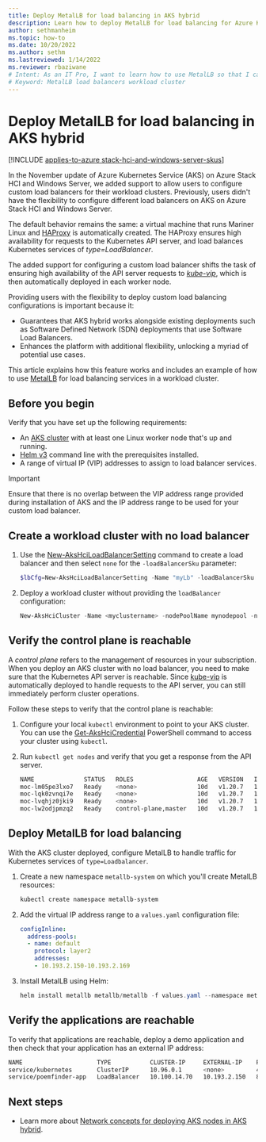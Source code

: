```yaml
---
title: Deploy MetalLB for load balancing in AKS hybrid
description: Learn how to deploy MetalLB for load balancing for Azure Kubernetes Service in AKS hybrid.
author: sethmanheim
ms.topic: how-to
ms.date: 10/20/2022
ms.author: sethm 
ms.lastreviewed: 1/14/2022
ms.reviewer: rbaziwane
# Intent: As an IT Pro, I want to learn how to use MetalLB so that I can configure custom load balancers for my workload clusters.
# Keyword: MetalLB load balancers workload cluster
---
```


# Deploy MetalLB for load balancing in AKS hybrid

[!INCLUDE [applies-to-azure stack-hci-and-windows-server-skus](includes/aks-hci-applies-to-skus/aks-hybrid-applies-to-azure-stack-hci-windows-server-sku.md)]

<!--REWORK NEEDED.-->

In the November update of Azure Kubernetes Service (AKS) on Azure Stack HCI and Windows Server, we added support to allow users to configure custom load balancers for their workload clusters. Previously, users didn't have the flexibility to configure different load balancers on AKS on Azure Stack HCI and Windows Server.<!--1) Reference to Nov 2021 release? Can't retroactively rebrand that release to "AKS hybrid," I assume. Wondering if news of the introduction of the feature is no longer timely and could go. Then rework the lead - along these lines: "In AKS hybrid, you can configure custom load balancers for your workload clusters. This article explains how this feature works and includes an example of how to use [MetalLB](https://metallb.org/) for load balancing services in a workload cluster." 2) Follow with standard AKS hybrid description: "Azure Kubernetes Service hybrid deployment options ("AKS hybrid") offer a fully supported container platform that can run cloud-native applications on the [Kubernetes container orchestration platform](https://kubernetes.io/). The architecture supports running virtualized Windows and Linux workloads" - in a separate paragraph. 3) Break out an "Overview" section for the feature explanation. Additional juggling would be needed.-->

The default behavior remains the same: a virtual machine that runs Mariner Linux and [HAProxy](http://www.haproxy.org/) is automatically created. The HAProxy ensures high availability for requests to the Kubernetes API server, and load balances Kubernetes services of *type=LoadBalancer*.

The added support for configuring a custom load balancer shifts the task of ensuring high availability of the API server requests to [*kube-vip*](https://kube-vip.io/), which is then automatically deployed in each worker node. 

Providing users with the flexibility to deploy custom load balancing configurations is important because it:<!--List reads like Marketing. Tone it down, or remove it?-->

- Guarantees that AKS hybrid works alongside existing deployments such as Software Defined Network (SDN) deployments that use Software Load Balancers.
- Enhances the platform with additional flexibility, unlocking a myriad of potential use cases.

This article explains how this feature works and includes an example of how to use [MetalLB](https://metallb.org/) for load balancing services in a workload cluster.

## Before you begin

Verify that you have set up the following requirements:

- An [AKS cluster](setup.md) with at least one Linux worker node that's up and running.
- [Helm v3](https://helm.sh/docs/intro/install/) command line with the prerequisites installed.
- A range of virtual IP (VIP) addresses to assign to load balancer services.

> [!IMPORTANT]
> Ensure that there is no overlap between the VIP address range provided during installation of AKS and the IP address range to be used for your custom load balancer.

## Create a workload cluster with no load balancer

1. Use the [New-AksHciLoadBalancerSetting](./reference/ps/new-akshciloadbalancersetting.md) command to create a load balancer and then select `none` for the `-loadBalancerSku` parameter: 

   ```powershell
   $lbCfg=New-AksHciLoadBalancerSetting -Name "myLb" -loadBalancerSku "none" 
   ```

2. Deploy a workload cluster without providing the `loadBalancer` configuration: 

   ```powershell
   New-AksHciCluster -Name <myclustername> -nodePoolName mynodepool -nodeCount 2 -OSType linux -nodeVmSize Standard_A4_v2 -loadBalancerSettings $lbCfg 
   ```

## Verify the control plane is reachable

A *control plane* refers to the management of resources in your subscription. When you deploy an AKS cluster with no load balancer, you need to make sure that the Kubernetes API server is reachable. Since [kube-vip](https://kube-vip.io/) is automatically deployed to handle requests to the API server, you can still immediately perform cluster operations. 

Follow these steps to verify that the control plane is reachable: 

1. Configure your local `kubectl` environment to point to your AKS cluster. You can use the [Get-AksHciCredential](./reference/ps/get-akshcicredential.md) PowerShell command to access your cluster using `kubectl`.

2. Run `kubectl get nodes` and verify that you get a response from the API server.

   ```bash
   NAME              STATUS   ROLES                  AGE   VERSION   INTERNAL-IP    EXTERNAL-IP   OS-IMAGE            KERNEL-VERSION    CONTAINER-RUNTIME
   moc-lm05pe3lxo7   Ready    <none>                 10d   v1.20.7   10.193.2.137   <none>        CBL-Mariner/Linux   5.10.74.1-1.cm1   containerd://1.4.4
   moc-lqk0zvnqi7e   Ready    <none>                 10d   v1.20.7   10.193.2.138   <none>        CBL-Mariner/Linux   5.10.74.1-1.cm1   containerd://1.4.4
   moc-lvqhjz0jki9   Ready    <none>                 10d   v1.20.7   10.193.2.139   <none>        CBL-Mariner/Linux   5.10.74.1-1.cm1   containerd://1.4.4
   moc-lw2odjpmzq2   Ready    control-plane,master   10d   v1.20.7   10.193.2.135   <none>        CBL-Mariner/Linux   5.10.74.1-1.cm1   containerd://1.4.4
   ```

## Deploy MetalLB for load balancing

With the AKS cluster deployed, configure MetalLB to handle traffic for Kubernetes services of `type=Loadbalancer`.

1. Create a new namespace `metallb-system` on which you'll create MetalLB resources:

   ```powershell
   kubectl create namespace metallb-system
   ```

2. Add the virtual IP address range to a `values.yaml` configuration file:

   ```yaml
   configInline:
     address-pools:
     - name: default
       protocol: layer2
       addresses:
       - 10.193.2.150-10.193.2.169
   ```

3. Install MetalLB using Helm:

   ```powershell
   helm install metallb metallb/metallb -f values.yaml --namespace metallb-system
   ```

## Verify the applications are reachable

To verify that applications are reachable, deploy a demo application and then check that your application has an external IP address:

```bash
NAME                     TYPE           CLUSTER-IP     EXTERNAL-IP    PORT(S)        AGE
service/kubernetes       ClusterIP      10.96.0.1      <none>         443/TCP        10d
service/poemfinder-app   LoadBalancer   10.100.14.70   10.193.2.150   80:32737/TCP   43s
```

## Next steps

- Learn more about [Network concepts for deploying AKS nodes in AKS hybrid](./concepts-node-networking.md).
